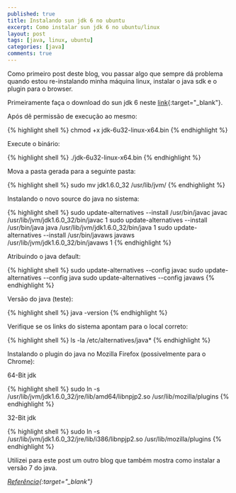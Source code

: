 ```yaml
---
published: true
title: Instalando sun jdk 6 no ubuntu
excerpt: Como instalar sun jdk 6 no ubuntu/linux
layout: post
tags: [java, linux, ubuntu]
categories: [java]
comments: true
---
```

Como primeiro post deste blog, vou passar algo que sempre dá problema quando estou re-instalando minha máquina linux, instalar o java sdk e o plugin para o browser.

Primeiramente faça o download do sun jdk 6 neste [link](http://www.oracle.com/technetwork/java/javase/downloads/jdk-6u32-downloads-1594644.html){:target="_blank"}.

Após dê permissão de execução ao mesmo:

{% highlight shell %}
chmod +x jdk-6u32-linux-x64.bin
{% endhighlight %}

Execute o binário:

{% highlight shell %}
./jdk-6u32-linux-x64.bin
{% endhighlight %}

Mova a pasta gerada para a seguinte pasta:

{% highlight shell %}
sudo mv jdk1.6.0_32 /usr/lib/jvm/
{% endhighlight %}

Instalando o novo source do java no sistema:

{% highlight shell %}
sudo update-alternatives --install /usr/bin/javac javac /usr/lib/jvm/jdk1.6.0_32/bin/javac 1
sudo update-alternatives --install /usr/bin/java java /usr/lib/jvm/jdk1.6.0_32/bin/java 1
sudo update-alternatives --install /usr/bin/javaws javaws /usr/lib/jvm/jdk1.6.0_32/bin/javaws 1
{% endhighlight %}

Atribuindo o java default:

{% highlight shell %}
sudo update-alternatives --config javac
sudo update-alternatives --config java
sudo update-alternatives --config javaws
{% endhighlight %}

Versão do java (teste):

{% highlight shell %}
java -version
{% endhighlight %}

Verifique se os links do sistema apontam para o local correto:

{% highlight shell %}
ls -la /etc/alternatives/java*
{% endhighlight %}

Instalando o plugin do java no Mozilla Firefox (possivelmente para o Chrome):

64-Bit jdk

{% highlight shell %}
sudo ln -s /usr/lib/jvm/jdk1.6.0_32/jre/lib/amd64/libnpjp2.so /usr/lib/mozilla/plugins
{% endhighlight %}

32-Bit jdk

{% highlight shell %}
sudo ln -s /usr/lib/jvm/jdk1.6.0_32/jre/lib/i386/libnpjp2.so /usr/lib/mozilla/plugins
{% endhighlight %}

Utilizei para este post um outro blog que também mostra como instalar a versão 7 do java.

*[Referência](http://www.devsniper.com/ubuntu-12-04-install-sun-jdk-6-7/){:target="_blank"}*
